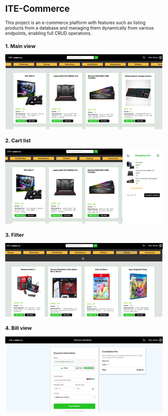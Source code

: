 # ITE-Commerce

This project is an e-commerce platform with features such as listing products from a database and managing them dynamically from various endpoints, enabling full CRUD operations.

### 1. Main view

![products list](client/public/page1.png)

### 2. Cart list

![cart list](client/public/page2.png)

### 3. Filter

![filter](client/public/page3.png)

### 4. Bill view

![bill](client/public/page4.png)